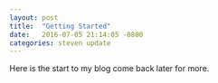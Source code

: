 ```yaml
---
layout: post
title:  "Getting Started"
date:   2016-07-05 21:14:05 -0800
categories: steven update
---
```

Here is the start to my blog come back later for more.
